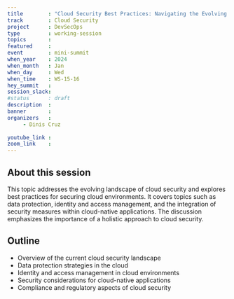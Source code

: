 ```yaml
---
title        : "Cloud Security Best Practices: Navigating the Evolving Landscape (Panel)"
track        : Cloud Security
project      : DevSecOps
type         : working-session
topics       : 
featured     :
event        : mini-summit
when_year    : 2024
when_month   : Jan
when_day     : Wed
when_time    : WS-15-16
hey_summit   : 
session_slack:
#status      : draft
description  :
banner       : 
organizers   :
     - Dinis Cruz
    
youtube_link : 
zoom_link    : 
---
```


## About this session
This topic addresses the evolving landscape of cloud security and explores best practices for securing cloud environments. It covers topics such as data protection, identity and access management, and the integration of security measures within cloud-native applications. The discussion emphasizes the importance of a holistic approach to cloud security.

## Outline
- Overview of the current cloud security landscape
- Data protection strategies in the cloud
- Identity and access management in cloud environments
- Security considerations for cloud-native applications
- Compliance and regulatory aspects of cloud security
